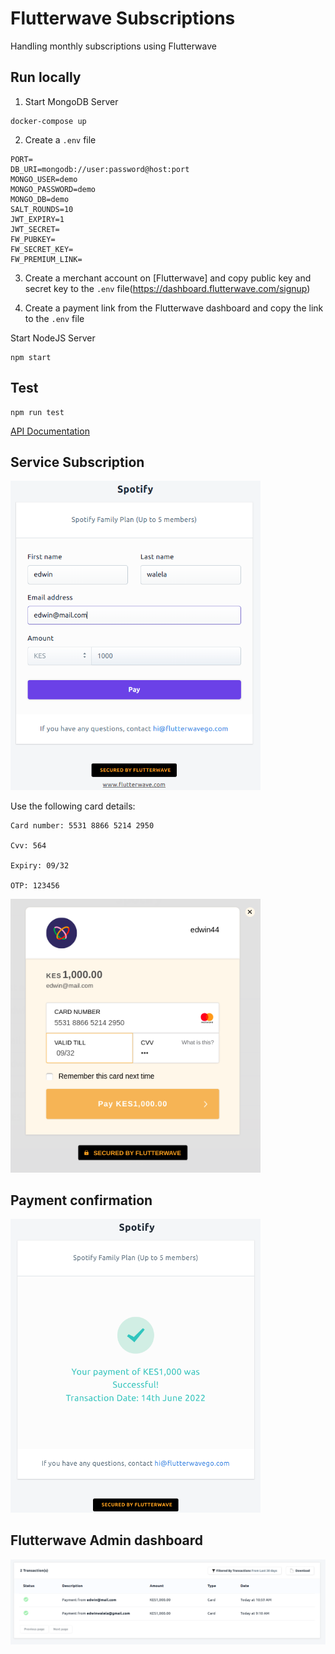 # Flutterwave Subscriptions

Handling monthly subscriptions using Flutterwave

## Run locally

1. Start MongoDB Server
```
docker-compose up
```

2. Create a `.env` file

```
PORT=
DB_URI=mongodb://user:password@host:port
MONGO_USER=demo
MONGO_PASSWORD=demo
MONGO_DB=demo
SALT_ROUNDS=10
JWT_EXPIRY=1
JWT_SECRET=
FW_PUBKEY=
FW_SECRET_KEY=
FW_PREMIUM_LINK=
```

3. Create a merchant account on [Flutterwave] and copy public key and secret key to the `.env` file(https://dashboard.flutterwave.com/signup)


4. Create a payment link from the Flutterwave dashboard and copy the link to the `.env` file

Start NodeJS Server

```
npm start
```

## Test

```
npm run test
```


[API Documentation](https://documenter.getpostman.com/view/4654837/UzBgvVVv)

## Service Subscription 

<img src="./pic1.png" alt="drawing" width="400"/>

Use the following card details:
```
Card number: 5531 8866 5214 2950

Cvv: 564

Expiry: 09/32

OTP: 123456

```
<img src="./pic2.png" alt="drawing" width="400"/>

## Payment confirmation

<img src="./pic3.png" alt="drawing" width="400"/>

## Flutterwave Admin dashboard

<img src="./pic4.png" alt="drawing" width="700"/>
